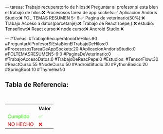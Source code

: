 --
tareas:
Trabajo recuperatorio de hilos:❌
Preguntar al profesor si esta bien el trabajo de hilos:❌
Procesosos tarea de app sockets:✅
Aplicacion Andoris Studio:❌
FOL TEMAS RESUMEN 5- 6:✅
Pagina de veterinario(50%):❌
Trabajo Acceso a datos(porcetanje):❌
Trabajo de React (pepe,):❌
estudio:
Tenseflow:❌
React curso:❌
node curso:❌
Android Studio:❌

--
\#Tareas:
\#TrabajoRecuperatorioDeHilos:90
\#PreguntarAlProfesorSiEstaBienElTrabajoDeHilos:0
\#ProcesososTareaDeAppSockets:20
\#AplicacionAndorisStudio:0
\#FOLTEMASRESUMEN5-6:0
\#PaginaDeVeterinario:0
\#TrabajoAccesoDatos:0
\#TrabajoDeReacPepe:0
\#Estudios:
\#TensorFlow:30
\#ReactCurso:55
\#NodeCurso:50
\#AndroidStudio:30
\#PythonBasico:20
\#SpringBoot:10
\#Thymeleaf:0

<div  class="bc-diario">
<h2> Tabla de Referencia:</h2>
<table class="table-diario">
  <tr class="tr-diario">
    <th class="th-diario"></th>
    <th class="th-diario">Valor</th>
  </tr>
  <tr class="tr-diario">
    <td class="td-diario" style="color:2bff00">Cumplido</td>
    <td class="td-diario" style="color:2bff00">✅</td>
  </tr>
  <tr class="tr-diario">
    <td class="td-diario" style="color:red">NO HECHO</td>
    <td class="td-diario" style="color:red">❌</td>
  </tr>
</table>
